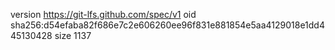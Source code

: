 version https://git-lfs.github.com/spec/v1
oid sha256:d54efaba82f686e7c2e606260ee96f831e881854e5aa4129018e1dd445130428
size 1137
